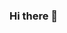 ### Hi there 👋

<!--
**Kussil/Kussil** is a ✨ _special_ ✨ repository because its `README.md` (this file) appears on your GitHub profile.

Here are some ideas to get you started:

- 🔭 I’m currently working on Wind Turbine Maintenece Optimization problem
- 🌱 I’m currently Master's student @ Rice University
- 👯 I’m looking to collaborate on Data Science application in Petroleum Industry
- 🤔 I’m looking for help with 3D optimization problem
- 💬 Ask me about Petroleum Geoscience, Well Planning
- 📫 How to reach me: ...
- 😄 Pronouns: ...
- ⚡ Fun fact: ...
-->

